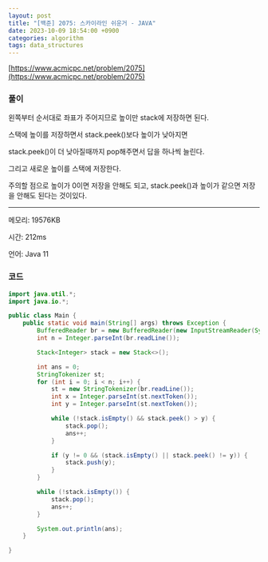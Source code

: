```yaml
---
layout: post
title: "[백준] 2075: 스카이라인 쉬운거 - JAVA"
date: 2023-10-09 18:54:00 +0900
categories: algorithm
tags: data_structures
---
```


[https://www.acmicpc.net/problem/2075](https://www.acmicpc.net/problem/2075)

### 풀이

왼쪽부터 순서대로 좌표가 주어지므로 높이만 stack에 저장하면 된다.

스택에 높이를 저장하면서 stack.peek()보다 높이가 낮아지면

stack.peek()이 더 낮아질때까지 pop해주면서 답을 하나씩 늘린다.

그리고 새로운 높이를 스택에 저장한다.

주의할 점으로 높이가 0이면 저장을 안해도 되고, stack.peek()과 높이가 같으면 저장을 안해도 된다는 것이있다.

---

메모리: 19576KB

시간: 212ms

언어: Java 11

### 코드

```java
import java.util.*;
import java.io.*;

public class Main {
    public static void main(String[] args) throws Exception {
        BufferedReader br = new BufferedReader(new InputStreamReader(System.in));
        int n = Integer.parseInt(br.readLine());

        Stack<Integer> stack = new Stack<>();

        int ans = 0;
        StringTokenizer st;
        for (int i = 0; i < n; i++) {
            st = new StringTokenizer(br.readLine());
            int x = Integer.parseInt(st.nextToken());
            int y = Integer.parseInt(st.nextToken());

            while (!stack.isEmpty() && stack.peek() > y) {
                stack.pop();
                ans++;
            }

            if (y != 0 && (stack.isEmpty() || stack.peek() != y)) {
                stack.push(y);
            }
        }

        while (!stack.isEmpty()) {
            stack.pop();
            ans++;
        }

        System.out.println(ans);
    }

}
```
